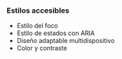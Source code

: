 ### Estilos accesibles

* Estilo del foco
* Estilo de estados con ARIA
* Diseño adaptable multidispositivo
* Color y contraste